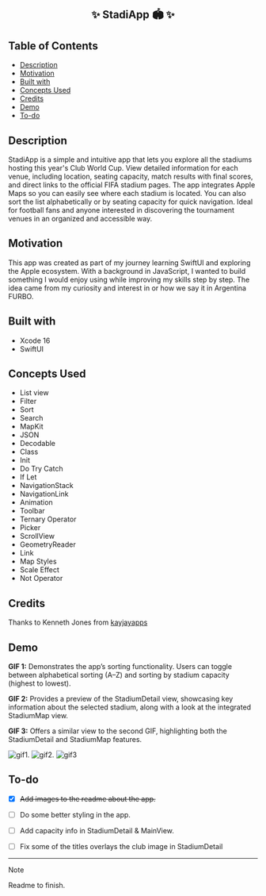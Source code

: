 <h2 align="center">
  ✨ StadiApp 🏟️ ✨
</h2>

## Table of Contents

- [Description](#description)
- [Motivation](#motivation)
- [Built with](#built-with)
- [Concepts Used](#concepts-used)
- [Credits](#credits)
- [Demo](#demo)
- [To-do](#to-do)


## Description

StadiApp is a simple and intuitive app that lets you explore all the stadiums hosting this year's Club World Cup. View detailed information for each venue, including location, seating capacity, match results with final scores, and direct links to the official FIFA stadium pages. The app integrates Apple Maps so you can easily see where each stadium is located. You can also sort the list alphabetically or by seating capacity for quick navigation. Ideal for football fans and anyone interested in discovering the tournament venues in an organized and accessible way.


## Motivation

This app was created as part of my journey learning SwiftUI and exploring the Apple ecosystem. With a background in JavaScript, I wanted to build something I would enjoy using while improving my skills step by step. The idea came from my curiosity and interest in or how we say it in Argentina FURBO.


## Built with

- Xcode 16
- SwiftUI


## Concepts Used

- List view
- Filter
- Sort
- Search
- MapKit
- JSON
- Decodable
- Class
- Init
- Do Try Catch
- If Let
- NavigationStack
- NavigationLink
- Animation
- Toolbar
- Ternary Operator
- Picker
- ScrollView
- GeometryReader
- Link
- Map Styles
- Scale Effect
- Not Operator

## Credits

Thanks to Kenneth Jones from [kayjayapps](https://kayjayapps.com/)

## Demo

**GIF 1:** Demonstrates the app’s sorting functionality. Users can toggle between alphabetical sorting (A–Z) and sorting by stadium capacity (highest to lowest).

**GIF 2:** Provides a preview of the StadiumDetail view, showcasing key information about the selected stadium, along with a look at the integrated StadiumMap view.

**GIF 3:** Offers a similar view to the second GIF, highlighting both the StadiumDetail and StadiumMap features.

![gif1](App-showcase/sort-capacity.gif). ![gif2](App-showcase/mapview-infoview.gif). ![gif3](App-showcase/infoview-mapview.gif)






## To-do

- [x] ~~Add images to the readme about the app.~~
- [ ] Do some better styling in the app.
- [ ] Add capacity info in StadiumDetail & MainView.
- [ ] Fix some of the titles overlays the club image in StadiumDetail


-----

> [!NOTE]
> Readme to finish.
